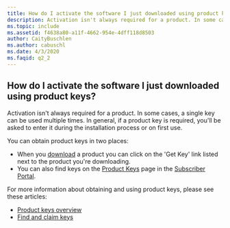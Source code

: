 ```yaml
---
title: How do I activate the software I just downloaded using product keys?
description: Activation isn't always required for a product. In some cases, a single key can be used multiple times. In general, if a product key is...
ms.topic: include
ms.assetid: f4638a80-a11f-4662-954e-4dff118d8503
author: CaityBuschlen
ms.author: cabuschl
ms.date: 4/3/2020
ms.faqid: q2_2
---
```


## How do I activate the software I just downloaded using product keys?

Activation isn't always required for a product. In some cases, a single key can be used multiple times. In general, if a product key is required, you'll be asked to enter it during the installation process or on first use.

You can obtain product keys in two places:

- When you [download](https://my.visualstudio.com/downloads) a product you can click on the \'Get Key\' link listed next to the product you're downloading.
- You can also find keys on the [Product Keys](https://my.visualstudio.com/ProductKeys) page in the [Subscriber Portal](https://my.visualstudio.com/benefits).

For more information about obtaining and using product keys, please see these articles:

- [Product keys overview](https://docs.microsoft.com/visualstudio/subscriptions/product-keys)
- [Find and claim keys](https://docs.microsoft.com/visualstudio/subscriptions/find-keys)

